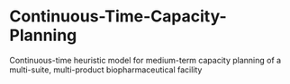 # Continuous-Time-Capacity-Planning
Continuous-time heuristic model for medium-term capacity planning of a multi-suite, multi-product biopharmaceutical facility
